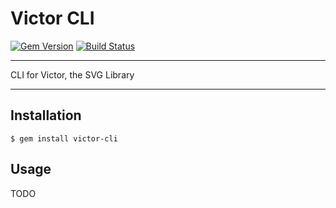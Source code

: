 Victor CLI
==================================================

[![Gem Version](https://badge.fury.io/rb/victor-cli.svg)](https://badge.fury.io/rb/victor-cli)
[![Build Status](https://github.com/DannyBen/victor-cli/workflows/Test/badge.svg)](https://github.com/DannyBen/victor-cli/actions?query=workflow%3ATest)

---

CLI for Victor, the SVG Library

---

Installation
--------------------------------------------------

    $ gem install victor-cli



Usage
--------------------------------------------------

TODO
